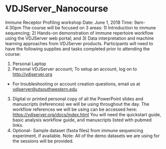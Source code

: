 # VDJServer_Nanocourse
Immune Receptor Profiling workshop 
Date: June 1, 2018
Time: 9am- 4:30pm
The course will be focused on 3 areas: 1) Introduction to immune sequencing; 2) Hands-on 
demonstration of immune repertoire workflow using the VDJServer web portal; and 3) Data 
interpretation and machine learning approaches from VDJServer products. 
Participants will need to have the following supplies and tasks completed prior to attending the 
course: 
1) Personal Laptop 
2) Personal VDJServer account; To setup an account, log on to ​http://vdjserver.org 
* For troubleshooting or account creation questions, email us at ​vdjserver@utsouthwestern.edu 
3) Digital or printed personal copy of all the PowerPoint slides and manuscripts (references) we will be using 
throughout the day.  The workflow references we will be using can be accessed here: 
https://vdjserver.org/docs/index.html 
You will need the quickstart guide, basic analysis workflow guide, and manuscripts listed with pubmed 
links.  
4) ​Optional- ​Sample dataset (fasta files) from immune sequencing experiment, if available.  Note: All of 
the demo datasets we are using for the sessions will be provided. 
